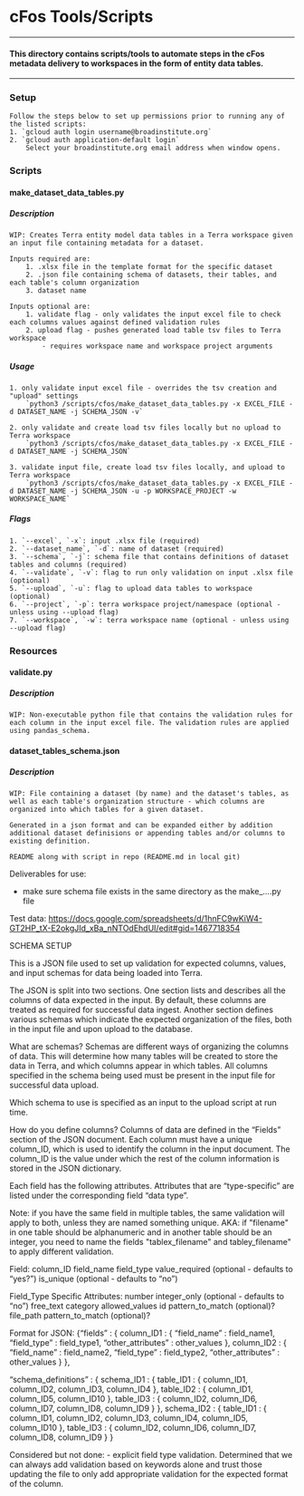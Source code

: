 # cFos Tools/Scripts

------------------------
#### This directory contains scripts/tools to automate steps in the cFos metadata delivery to workspaces in the form of entity data tables.
------------------------

### Setup
    Follow the steps below to set up permissions prior to running any of the listed scripts:
    1. `gcloud auth login username@broadinstitute.org`
    2. `gcloud auth application-default login`
        Select your broadinstitute.org email address when window opens.

### Scripts

#### **make_dataset_data_tables.py**
##### Description
    WIP: Creates Terra entity model data tables in a Terra workspace given an input file containing metadata for a dataset.
    
    Inputs required are:
        1. .xlsx file in the template format for the specific dataset
        2. .json file containing schema of datasets, their tables, and each table's column organization
        3. dataset name

    Inputs optional are:
        1. validate flag - only validates the input excel file to check each columns values against defined validation rules
        2. upload flag - pushes generated load table tsv files to Terra workspace
            - requires workspace name and workspace project arguments

##### Usage
    1. only validate input excel file - overrides the tsv creation and "upload" settings
        `python3 /scripts/cfos/make_dataset_data_tables.py -x EXCEL_FILE -d DATASET_NAME -j SCHEMA_JSON -v`
    
    2. only validate and create load tsv files locally but no upload to Terra workspace
        `python3 /scripts/cfos/make_dataset_data_tables.py -x EXCEL_FILE -d DATASET_NAME -j SCHEMA_JSON`
    
    3. validate input file, create load tsv files locally, and upload to Terra workspace
        `python3 /scripts/cfos/make_dataset_data_tables.py -x EXCEL_FILE -d DATASET_NAME -j SCHEMA_JSON -u -p WORKSPACE_PROJECT -w WORKSPACE_NAME`

##### Flags
    1. `--excel`, `-x`: input .xlsx file (required)
    2. `--dataset_name`, `-d`: name of dataset (required)
    3. `--schema`, `-j`: schema file that contains definitions of dataset tables and columns (required)
    4. `--validate`, `-v`: flag to run only validation on input .xlsx file (optional)
    5. `--upload`, `-u`: flag to upload data tables to workspace (optional)
    6. `--project`, `-p`: terra workspace project/namespace (optional - unless using --upload flag)
    7. `--workspace`, `-w`: terra workspace name (optional - unless using --upload flag)


### Resources

#### **validate.py**
##### Description
    WIP: Non-executable python file that contains the validation rules for each column in the input excel file. The validation rules are applied using pandas_schema.

#### **dataset_tables_schema.json**
##### Description
    WIP: File containing a dataset (by name) and the dataset's tables, as well as each table's organization structure - which columns are organized into which tables for a given dataset.

    Generated in a json format and can be expanded either by addition additional dataset definisions or appending tables and/or columns to existing definition.

    README along with script in repo (README.md in local git) 

Deliverables for use:
- make sure schema file exists in the same directory as the make_….py file

Test data: https://docs.google.com/spreadsheets/d/1hnFC9wKiW4-GT2HP_tX-E2okgJId_xBa_nNTOdEhdUI/edit#gid=1467718354 


SCHEMA SETUP

This is a JSON file used to set up validation for expected columns, values, and input schemas for data being loaded into Terra. 

The JSON is split into two sections. One section lists and describes all the columns of data expected in the input. By default, these columns are treated as required for successful data ingest. Another section defines various schemas which indicate the expected organization of the files, both in the input file and upon upload to the database.

What are schemas? 
Schemas are different ways of organizing the columns of data. This will determine how many tables will be created to store the data in Terra, and which columns appear in which tables. All columns specified in the schema being used must be present in the input file for successful data upload.

Which schema to use is specified as an input to the upload script at run time.

How do you define columns?
 Columns of data are defined in the “Fields” section of the JSON document. Each column must have a unique column_ID, which is used to identify the column in the input document. The column_ID is the value under which the rest of the column information is stored in the JSON dictionary. 

Each field has the following attributes. Attributes that are “type-specific” are listed under the corresponding field “data type”. 

Note: if you have the same field in multiple tables, the same validation will apply to both, unless they are named something unique. AKA: if "filename" in one table should be alphanumeric and in another table should be an integer, you need to name the fields "tablex_filename" and tabley_filename" to apply different validation.


Field:
column_ID
field_name
field_type
value_required (optional - defaults to “yes?”)
is_unique (optional - defaults to “no”)

Field_Type Specific Attributes:
number
integer_only (optional - defaults to “no”)
free_text
category
allowed_values
id
pattern_to_match (optional)?
file_path
pattern_to_match (optional)?

Format for JSON:
{“fields” : {
	column_ID1 : {
		“field_name” : field_name1,
		“field_type” : field_type1,
		“other_attributes” : other_values
	},
	column_ID2 : {
		“field_name” : field_name2,
		“field_type” : field_type2,
		“other_attributes” : other_values
	}
},

“schema_definitions” : {
	schema_ID1 : {
		table_ID1 : {
			column_ID1,
			column_ID2,
			column_ID3,
			column_ID4
		},
		table_ID2 : {
			column_ID1,
			column_ID5,
			column_ID10
		},
		table_ID3 : {
			column_ID2,
			column_ID6,
			column_ID7,
			column_ID8,
			column_ID9
		}
	},
	schema_ID2 : {
		table_ID1 : {
			column_ID1,
			column_ID2,
			column_ID3,
			column_ID4,
			column_ID5,
			column_ID10
		},
		table_ID3 : {
			column_ID2,
			column_ID6,
			column_ID7,
			column_ID8,
			column_ID9
		}
	}


Considered but not done:
    - explicit field type validation. Determined that we can always add validation based on keywords alone and trust those updating the file to only add appropriate validation for the expected format of the column.